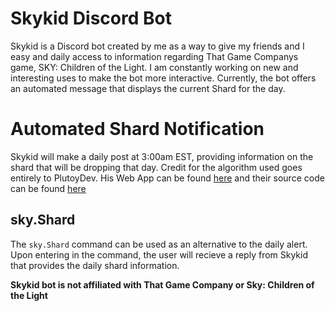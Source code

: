 # Skykid Discord Bot
Skykid is a Discord bot created by me as a way to give my friends and I easy and daily access to information regarding That Game Companys game, SKY: Children of the Light. I am constantly working on new and interesting uses to make the bot more interactive. Currently, the bot offers an automated message that displays the current Shard for the day.
# Automated Shard Notification
Skykid will make a daily post at 3:00am EST, providing information on the shard that will be dropping that day. Credit for the algorithm used goes entirely to PlutoyDev. His Web App can be found [here](https://sky-shards.pages.dev/) and their source code can be found [here](https://github.com/PlutoyDev/sky-shards)

## sky.Shard
The `sky.Shard` command can be used as an alternative to the daily alert. Upon entering in the command, the user will recieve a reply from Skykid that provides the daily shard information.

**Skykid bot is not affiliated with That Game Company or Sky: Children of the Light**